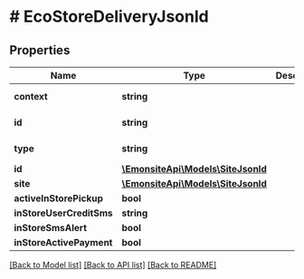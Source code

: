 # # EcoStoreDeliveryJsonld

## Properties

Name | Type | Description | Notes
------------ | ------------- | ------------- | -------------
**context** | **string** |  | [optional] [readonly]
**id** | **string** |  | [optional] [readonly]
**type** | **string** |  | [optional] [readonly]
**id** | [**\EmonsiteApi\Models\SiteJsonld**](SiteJsonld.md) |  | [optional]
**site** | [**\EmonsiteApi\Models\SiteJsonld**](SiteJsonld.md) |  | [optional]
**activeInStorePickup** | **bool** |  | [optional]
**inStoreUserCreditSms** | **string** |  | [optional]
**inStoreSmsAlert** | **bool** |  | [optional]
**inStoreActivePayment** | **bool** |  | [optional]

[[Back to Model list]](../../README.md#models) [[Back to API list]](../../README.md#endpoints) [[Back to README]](../../README.md)
